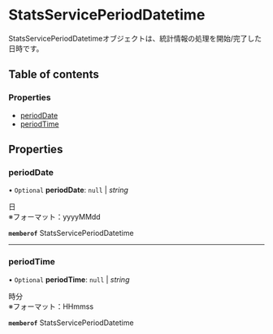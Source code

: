 # StatsServicePeriodDatetime


<div lang=\"ja\">StatsServicePeriodDatetimeオブジェクトは、統計情報の処理を開始/完了した日時です。</div> 

## Table of contents

### Properties

- [periodDate](statsserviceperioddatetime.md#perioddate)
- [periodTime](statsserviceperioddatetime.md#periodtime)

## Properties

### periodDate

• `Optional` **periodDate**: ``null`` \| *string*

<div lang=\"ja\"> 日<br> ※フォーマット：yyyyMMdd </div> 

**`memberof`** StatsServicePeriodDatetime

___

### periodTime

• `Optional` **periodTime**: ``null`` \| *string*

<div lang=\"ja\"> 時分<br> ※フォーマット：HHmmss </div> 

**`memberof`** StatsServicePeriodDatetime
